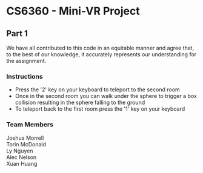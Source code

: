 # CS6360 - Mini-VR Project
## Part 1
We have all contributed to this code in an equitable manner and agree that, to the best of our knowledge, it accurately represents our understanding for the assignment.

### Instructions
* Press the '2' key on your keyboard to teleport to the second room
* Once in the second room you can walk under the sphere to trigger a box collision resulting in the sphere falling to the ground
* To teleport back to the first room press the '1' key on your keyboard

### Team Members
Joshua Morrell\
Torin McDonald\
Ly Nguyen\
Alec Nelson\
Xuan Huang
